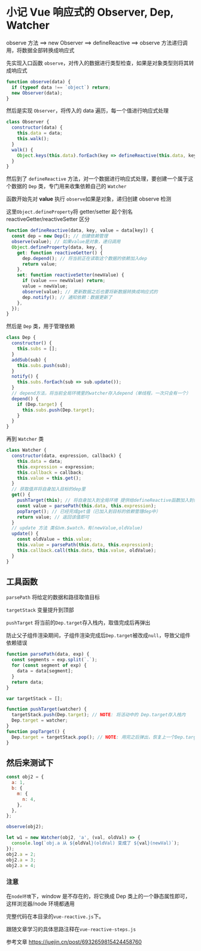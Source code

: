 # 小记 Vue 响应式的 Observer, Dep, Watcher

observe 方法 ==> new Observer ==> defineReactive ==> observe 方法递归调用，将数据全部转换成响应式

先实现入口函数 `observe`，对传入的数据进行类型检查，如果是对象类型则将其转成响应式

```js
function observe(data) {
  if (typeof data !== `object`) return;
  new Observer(data);
}
```

然后是实现 `Observer`，将传入的 data 遍历，每一个值进行响应式处理

```js
class Observer {
  constructor(data) {
    this.data = data;
    this.walk();
  }
  walk() {
    Object.keys(this.data).forEach(key => defineReactive(this.data, key));
  }
}
```

然后到了 `defineReactive` 方法，对一个数据进行响应式处理，要创建一个属于这个数据的 `Dep` 类，专门用来收集依赖自己的 `Watcher`

函数开始先对 **value** 执行 `observe`如果是对象，递归创建 observe 检测

这里`Object.defineProperty`将 getter/setter 起个别名 reactiveGetter/reactiveSetter 区分

```js
function defineReactive(data, key, value = data[key]) {
  const dep = new Dep(); // 创建依赖管理
  observe(value); // 如果value是对象，递归调用
  Object.defineProperty(data, key, {
    get: function reactiveGetter() {
      dep.depend(); // 将当前正在读取这个数据的依赖加入dep
      return value;
    },
    set: function reactiveSetter(newValue) {
      if (value === newValue) return;
      value = newValue;
      observe(value); // 更新数据之后也要将新数据转换成响应式的
      dep.notify(); // 通知依赖：数据更新了
    },
  });
}
```

然后是 `Dep` 类，用于管理依赖

```js
class Dep {
  constructor() {
    this.subs = [];
  }
  addSub(sub) {
    this.subs.push(sub);
  }
  notify() {
    this.subs.forEach(sub => sub.update());
  }
  // depend方法，将当前全局环境里的watcher存入depend（单线程，一次只会有一个）
  depend() {
    if (Dep.target) {
      this.subs.push(Dep.target);
    }
  }
}
```

再到 `Watcher` 类

```js
class Watcher {
  constructor(data, expression, callback) {
    this.data = data;
    this.expression = expression;
    this.callback = callback;
    this.value = this.get();
  }
  // 获取值并将自身加入目标的dep里
  get() {
    pushTarget(this); // 将自身加入到全局环境 提供给defineReactive函数加入到依赖管理dep中
    const value = parsePath(this.data, this.expression);
    popTarget(); // 已经完成get值（已加入到目标的依赖管理dep中）
    return value; // 返回该值即可
  }
  // update 方法 类似vm.$watch，有(newValue,oldValue)
  update() {
    const oldValue = this.value;
    this.value = parsePath(this.data, this.expression);
    this.callback.call(this.data, this.value, oldValue);
  }
}
```

## 工具函数

`parsePath` 将给定的数据和路径取值目标

`targetStack` 变量提升到顶部

`pushTarget` 将当前的`Dep.target`存入栈内，取值完成后再弹出

防止父子组件渲染期间，子组件渲染完成后`Dep.target`被改成`null`，导致父组件依赖错误

```js
function parsePath(data, exp) {
  const segments = exp.split(`.`);
  for (const segment of exp) {
    data = data[segment];
  }
  return data;
}

var targetStack = [];

function pushTarget(watcher) {
  targetStack.push(Dep.target); // NOTE: 将活动中的 Dep.target存入栈内
  Dep.target = watcher;
}
function popTarget() {
  Dep.target = targetStack.pop(); // NOTE: 用完之后弹出，恢复上一个Dep.target
}
```

## 然后来测试下

```js
const obj2 = {
  a: 1,
  b: {
    m: {
      n: 4,
    },
  },
};

observe(obj2);

let w1 = new Watcher(obj2, 'a', (val, oldVal) => {
  console.log(`obj.a 从 ${oldVal}(oldVal) 变成了 ${val}(newVal)`);
});
obj2.a = 2;
obj2.a = 3;
obj2.a = 4;
```

### 注意

在`node环境`下，window 是不存在的，将它换成 Dep 类上的一个静态属性即可，这样浏览器/node 环境都通用

完整代码在本目录的`vue-reactive.js`下。

跟随文章学习的具体思路注释在`vue-reactive-steps.js`

参考文章 https://juejin.cn/post/6932659815424458760
